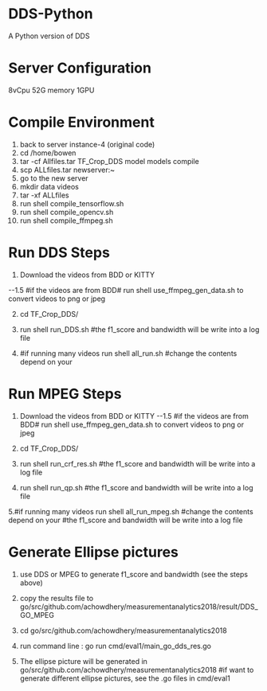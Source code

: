 # DDS-Python
A Python version of DDS

# Server Configuration
8vCpu 52G memory
1GPU


# Compile Environment
1. back to server instance-4 (original code)
2. cd /home/bowen
3. tar -cf Allfiles.tar TF_Crop_DDS model models compile
4. scp ALLfiles.tar newserver:~
5. go to the new server
6. mkdir data videos
7. tar -xf ALLfiles
8. run shell  compile_tensorflow.sh
9. run shell  compile_opencv.sh
10. run shell  compile_ffmpeg.sh

# Run DDS Steps
1. Download the videos from BDD or KITTY

--1.5 #if the videos are from BDD#
      run shell use_ffmpeg_gen_data.sh to convert videos to png or jpeg
         
2. cd TF_Crop_DDS/

3. run shell run_DDS.sh <frame src directory>
   #the f1_score and bandwidth will be write into a log file
   
 4. #if running many videos
 run shell all_run.sh 
 #change the contents depend on your <frame src directory>
   
# Run MPEG Steps
1. Download the videos from BDD or KITTY
   --1.5 #if the videos are from BDD#
         run shell use_ffmpeg_gen_data.sh to convert videos to png or jpeg
         
2. cd TF_Crop_DDS/

3. run shell run_crf_res.sh <frame src directory>
   #the f1_score and bandwidth will be write into a log file
   
4. run shell run_qp.sh <frame src directory>
   #the f1_score and bandwidth will be write into a log file
  
5.#if running many videos
   run shell all_run_mpeg.sh #change the contents depend on your <frame src directory>
   #the f1_score and bandwidth will be write into a log file

# Generate Ellipse pictures

1. use DDS or MPEG to generate f1_score and bandwidth (see the steps above)

2. copy the results file to go/src/github.com/achowdhery/measurementanalytics2018/result/DDS_GO_MPEG

3. cd go/src/github.com/achowdhery/measurementanalytics2018

4. run command line : go run cmd/eval1/main_go_dds_res.go

5. The ellipse picture will be generated in go/src/github.com/achowdhery/measurementanalytics2018
#if want to generate different ellipse pictures, see the .go files in cmd/eval1

